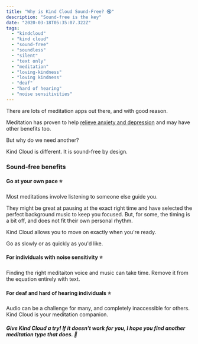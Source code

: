 ```yaml
---
title: "Why is Kind Cloud Sound-Free? 🔇"
description: "Sound-free is the key"
date: "2020-03-18T05:35:07.322Z"
tags:
  - "kindcloud"
  - "kind cloud"
  - "sound-free"
  - "soundless"
  - "silent"
  - "text only"
  - "meditation"
  - "loving-kindness"
  - "loving kindness"
  - "deaf"
  - "hard of hearing"
  - "noise sensitivities"
---
```


There are lots of meditation apps out there, and with good reason.

Meditation has proven to help [relieve anxiety and depression](https://www.npr.org/sections/health-shots/2014/01/07/260470831/mindfulness-meditation-can-help-relieve-anxiety-and-depression) and may have other benefits too.

But why do we need another?

Kind Cloud is different. It is sound-free by design.

### Sound-free benefits

#### Go at your own pace ⭐️

Most meditations involve listening to someone else guide you.

They might be great at pausing at the exact right time and have selected the perfect background music to keep you focused. But, for some, the timing is a bit off, and does not fit their own personal rhythm.

Kind Cloud allows you to move on exactly when you're ready.

Go as slowly or as quickly as you'd like.

#### For individuals with noise sensitivity ⭐️

Finding the right meditaiton voice and music can take time. Remove it from the equation entirely with text.

#### For deaf and hard of hearing individuals ⭐️

Audio can be a challenge for many, and completely inaccessible for others. Kind Cloud is your meditation companion.

##### Give Kind Cloud a try! If it doesn't work for you, I hope you find another meditation type that does. 🌈
